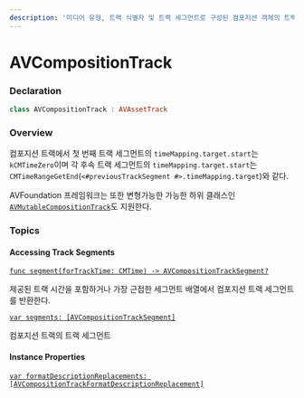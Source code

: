 ```yaml
---
description: '미디어 유형, 트랙 식별자 및 트랙 세그먼트로 구성된 컴포지션 객체의 트랙.'
---
```


# AVCompositionTrack

### Declaration

```swift
class AVCompositionTrack : AVAssetTrack
```

### Overview

컴포지션 트랙에서 첫 번째 트랙 세그먼트의 `timeMapping.target.start`는 `kCMTimeZero`이며 각 후속 트랙 세그먼트의 `timeMapping.target.start`는 `CMTimeRangeGetEnd`\(`<#previousTrackSegment #>.timeMapping.target`\)와 같다.

AVFoundation 프레임워크는 또한 변형가능한 가능한 하위 클래스인 [`AVMutableCompositionTrack`](https://developer.apple.com/documentation/avfoundation/avmutablecompositiontrack)도 지원한다.

### Topics

#### Accessing Track Segments

[`func segment(forTrackTime: CMTime) -> AVCompositionTrackSegment?`](https://developer.apple.com/documentation/avfoundation/avcompositiontrack/2865555-segment)

제공된 트랙 시간을 포함하거나 가장 근접한 세그먼트 배열에서 컴포지션 트랙 세그먼트를 반환한다.

[`var segments: [AVCompositionTrackSegment]`](https://developer.apple.com/documentation/avfoundation/avcompositiontrack/1387267-segments)

컴포지션 트랙의 트랙 세그먼트

#### Instance Properties

[`var formatDescriptionReplacements: [AVCompositionTrackFormatDescriptionReplacement]`](https://developer.apple.com/documentation/avfoundation/avcompositiontrack/3194194-formatdescriptionreplacements)

